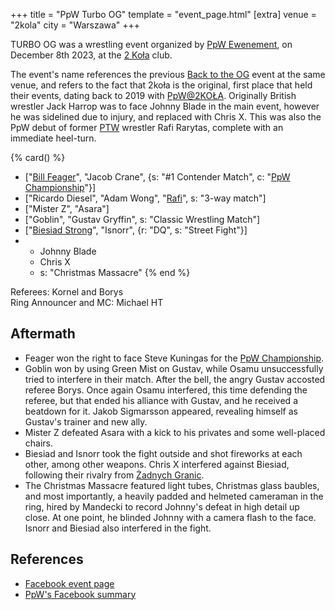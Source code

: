 +++
title = "PpW Turbo OG"
template = "event_page.html"
[extra]
venue = "2kola"
city = "Warszawa"
+++

TURBO OG was a wrestling event organized by [PpW Ewenement](@/o/ppw.md), on December 8th 2023, at the [2 Koła](@/v/2kola.md) club.

The event's name references the previous [Back to the OG](@/e/2023-02-04-ppw-back-to-the-og.md) event at the same venue, and refers to the fact that 2koła is the original, first place that held their events, dating back to 2019 with [PpW@2KOŁA](@/e/2019-12-07-ppw-untitled.md).
Originally British wrestler Jack Harrop was to face Johnny Blade in the main event, however he was sidelined due to injury, and replaced with Chris X.
This was also the PpW debut of former [PTW](@/o/ptw.md) wrestler Rafi Rarytas, complete with an immediate heel-turn.

{% card() %}
- ["[Bill Feager](@/w/feager.md)", "Jacob Crane", {s: "#1 Contender Match", c: "[PpW Championship](@/o/ppw.md#championships)"}]
- ["Ricardo Diesel", "Adam Wong", "[Rafi](@/w/rafi.md)", s: "3-way match"]
- ["Mister Z", "Asara"]
- ["Goblin", "Gustav Gryffin", s: "Classic Wrestling Match"]
- ["[Biesiad Strong](@/w/biesiad.md)", "Isnorr", {r: "DQ", s: "Street Fight"}]
- - Johnny Blade
  - Chris X
  - s: "Christmas Massacre"
{% end %}

Referees: Kornel and Borys \
Ring Announcer and MC: Michael HT

## Aftermath

* Feager won the right to face Steve Kuningas for the [PpW Championship](@/o/ppw.md#championships).
* Goblin won by using Green Mist on Gustav, while Osamu unsuccessfully tried to interfere in their match. After the bell, the angry Gustav accosted referee Borys. Once again Osamu interfered, this time defending the referee, but that ended his alliance with Gustav, and he received a beatdown for it. Jakob Sigmarsson appeared, revealing himself as Gustav's trainer and new ally.
* Mister Z defeated Asara with a kick to his privates and some well-placed chairs.
* Biesiad and Isnorr took the fight outside and shot fireworks at each other, among other weapons. Chris X interfered against Biesiad, following their rivalry from [Żadnych Granic](@/e/2023-09-23-ppw_mzw-zadnych-granic.md).
* The Christmas Massacre featured light tubes, Christmas glass baubles, and most importantly, a heavily padded and helmeted cameraman in the ring, hired by Mandecki to record Johnny's defeat in high detail up close. At one point, he blinded Johnny with a camera flash to the face. Isnorr and Biesiad also interfered in the fight.

## References

* [Facebook event page](https://www.facebook.com/events/1375270156727790)
* [PpW's Facebook summary](https://www.facebook.com/OficjalnePPW/posts/pfbid0yBtcocDLLf2mU2ox3FyYjXK7Qem9hws3rW58juZudTEEXjyJG2vCDrQTrWKkywKZl)
